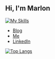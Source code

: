 ## Hi, I'm Marlon


[![My Skills](https://skillicons.dev/icons?i=java,hibernate,maven,spring,postgres,mongodb,docker,aws)](https://skillicons.dev)<br>

- [Blog](https://patinho.tech)
- [Me](https://marlonjerold.me)
- [LinkedIn](https://www.linkedin.com/in/marlon-jerold/)

[![Top Langs](https://github-readme-stats.vercel.app/api/top-langs/?username=MarlonJerold&hide=html,css,kotlin,typescript,python,javascript&theme=dark)](https://github.com/anuraghazra/github-readme-stats)
